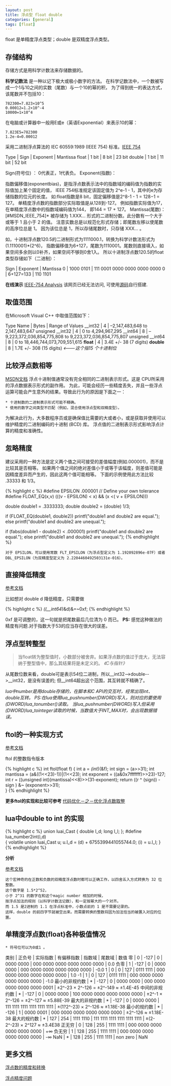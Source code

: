 ```yaml
---
layout: post
title: 浮点型 float double
categories: [general]
tags: [float]
---
```


float 是单精度浮点类型；double 是双精度浮点类型。

## 存储结构 ##

存储方式是用科学计数法来存储数据的。

**科学记数法** 是一种以记下极大或极小数字的方法。
在科学记数法中，一个数被写成一个1与10之间的实数（尾数）与一个10的幂的积，
为了得到统一的表达方式，该尾数并不包括10：

	782300=7.823×10^5
	0.00012=1.2×10^-4
	10000=1×10^4
        
在电脑或计算器中一般用E或e（英语Exponential）来表示10的幂：

    7.823E5=782300
    1.2e-4=0.00012
        

采用二进制浮点算法的 IEC 60559:1989 (IEEE 754) 标准。[IEEE 754](http://zh.wikipedia.org/wiki/IEEE_754)

Type     | Sign     | Exponent    | Mantissa
float    | 1 bit    | 8 bit       | 23 bit
double   | 1 bit    | 11 bit      | 52 bit


Sign(符号位) ： 0代表正，1代表负。 Exponent(指数)： 

指数偏移值(exponentbias)，是指浮点数表示法中的指数域的编码值为指数的实际值加上某个固定的值，
IEEE 754标准规定该固定值为 2^e-1 - 1，其中的e为存储指数的位元的长度。
如:float指数是8 bit，固定偏移值是2^8-1 - 1 = 128−1 = 127。
单精度浮点数的指数部分实际取值是从128到-127。
例如指数实际值为17，在单精度浮点数中的指数域编码值为144， 即144 = 17 +
127。 Mantissa(尾数)： [#MSDN\_IEEE\_754]* 被存储为 1.XXX...
形式的二进制分数。此分数有一个大于或等于 1 且小于 2 的值。
注意实数总是以规范化形式存储；即尾数左移以使尾数的高序位总是 1。
因为该位总是 1，所以存储尾数时，只存储 XXX... 。

如，十进制浮点数120.5的二进制形式为1111000.1，转换为科学计数法形式为(1.1110001)\*(2^6)，
指数偏移值为6+127，尾数为1110001。尾数则直接填入，如果空间多余则以0补齐，如果空间不够则0舍1入。
所以十进制浮点数120.5的float类型存储如下（二进制）：

Sign    | Exponent          | Mantissa
0       | 1000 0101         | 111 0001 0000 0000 0000 0000 
0       | 6+127=133         | 110 1101 


**在线演示** [IEEE-754 Analysis](http://babbage.cs.qc.cuny.edu/IEEE-754/)
该网页已经无法访问, 可使用[源码](https://github.com/cvickery/IEEE-754)自行搭建.


## 取值范围 ##

在Microsoft Visual C++ 中取值范围如下：

Type Name                  | Bytes     | Range of Values
__int32                    | 4         | –2,147,483,648 to 2,147,483,647
unsigned __int32           | 4         | 0 to 4,294,967,295
__int64                    | 8         | –9,223,372,036,854,775,808 to 9,223,372,036,854,775,807
unsigned __int64           | 8         | 0 to 18,446,744,073,709,551,615
**float**                  | 4         | 3.4E +/- 38 (7 digits)
**double**                 | 8         | 1.7E +/- 308 (15 digits) *<---这个指15 个十进制位*

## 比较浮点数相等 ##

[MSDN文档](http://msdn.microsoft.com/zh-cn/library/c151dt3s\(v=VS.80\).aspx)
浮点十进制值通常没有完全相同的二进制表示形式。这是 CPU所采用的浮点数据表示形式的副作用。
为此，可能会经历一些精度丢失，并且一些浮点运算可能会产生意外的结果。导致此行为的原因是下面之一：

    * 十进制数的二进制表示形式可能不精确。
    * 使用的数字之间类型不匹配（例如，混合使用浮点型和双精度型）。  

为解决此行为，大多数程序员或是确保值比需要的大或者小，或是获取并使用可以维护精度的二进制编码的十进制
(BCD) 库。 浮点值的二进制表示形式影响浮点计算的精度和准确性。

## 忽略精度 ##
建议采用的一种方法是定义两个值之间可接受的差值幅度(例如.000001)，而不是比较其是否相等。
如果两个值之间的绝对差值小于或等于该幅度，则差值可能是因精度差异而产生的，因此这两个值可能相等。
下面的示例使用此方法比较 .33333 和 1/3。

{% highlight c %}
#define EPSILON         .000001   // Define your own tolerance
#define FLOAT_EQ(x,v)   (((v - EPSILON) < x) && (x <( v + EPSILON)))

double double1 = .3333333;
double double2 = (double) 1/3;

if (FLOAT_EQ(double1, double2))
    printf("double1 and double2 are equal.");
else
    printf("double1 and double2 are unequal.");
    
if (fabs(double1 - double2) < .000001)
    printf("double1 and double2 are equal.");
else
    printf("double1 and double2 are unequal.");
{% endhighlight %}
            
    对于 EPSILON，可以使用常数 FLT_EPSILON（为浮点型定义为 1.192092896e-07F）或者 DBL_EPSILON（为双精度型定义为 2.2204460492503131e-016）。
        

## 直接降低精度 ##
[参考文档](http://www.codingnow.com/2004/board/view.php?paster=412&reply=0)

比如想对 double d 降低精度，只需要做 

{% highlight c %}
*((__int64*)&d)&=~0xf; 
{% endhighlight %}

0xf 是可调整的，这一句就是把尾数最后几位清为 0 而已。
**PS:** 感觉这种做法的精度有问题.对于指数大于53的应当存在很大的误差。

## 浮点型转整型 ##

> 当float转为整型值时，小数部分被舍弃。如果浮点数的值过于庞大，无法容纳于整型值中，那么其结果将是未定义的。 *《C与指针》* 

从尾数位数来看，double可是表示54位二进制，所以__int32-->double-->__int32，是没有误差的;
但__int64超出这个范围，其互转就不精确了。

*lua中number是用double存储的，在脚本和C API的交互时，经常出现int、double互转。
PS:在lua使用lua_pushnumber(DWORD)写入，则对应的要使用(DWORD)lua_tonumber()读取。
当lua_pushnumber(DWORD)写入但采用(DWORD)lua_tointeger读取的时候，当数值大于INT_MAX时，会出现数据错误。*    

## ftol的一种实现方式 ##
[参考文档](http://blog.codingnow.com/2005/12/_ftol_opt.html)

ftol 的整数指令版本

{% highlight c %}
int ftol(float f)
{ 
    int a         = *(int*)(&f);
    int sign      = (a>>31); 
    int mantissa  = (a&((1<<23)-1))|(1<<23);
    int exponent  = ((a&0x7fffffff)>>23)-127;
    int r         = ((unsigned int)(mantissa)<<8)>>(31-exponent);
    return ((r ^ (sign)) - sign ) &~ (exponent>>31);       
}
{% endhighlight %}
           
**更多ftol的实现和比较可参考**  [代码优化－之－优化浮点数取整](http://blog.csdn.net/housisong/article/details/1616026)

## lua中double to int 的实现 ##

{% highlight c %}
union luai_Cast { double l_d; long l_l; };
#define lua_number2int(i,d) \
  { volatile union luai_Cast u; u.l_d = (d) + 6755399441055744.0; (i) = u.l_l; }
{% endhighlight %}

**分析**

[参考文档 ](http://blog.codingnow.com/2006/02/double_to_int_magic_number.html)

    这个宏神奇的在正数和负数的双精度浮点数时都可以正确工作，以四舍五入方式转换为 32 位整数。
    这个数字是 1.5*2^52，
    小于 2^31 的数字在和这个magic number 相加的时候，
    按浮点加法的规则（以科学计数法记数），和一定按幂大的一个对齐。
    而 1.5 是2进制的 1.1 在浮点标准中，小数点前的 1 是不需要记录的。
    这样，double 的前四字节就被空出来。而需要转换的整数将因为加法恰当的被置入对应的位置。


## 单精度浮点数(float)各种极值情况 ##
	* 符号位可以为0或1 。

类别                 | 正负号   	| 实际指数     	| 有偏移指数      | 指数域         	| 尾数域                             | 数值
零                	| 0        	| -127         	| 0            	| 0000 0000      	| 000 0000 0000 0000 0000 0000      | 0.0
负零              	| 1        	| -127         	| 0            	| 0000 0000      	| 000 0000 0000 0000 0000 0000      | -0.0
1                 	| 0       	| 0            	| 127          	| 0111 1111      	| 000 0000 0000 0000 0000 0000      | 1.0
-1                	| 1       	| 0            	| 127          	| 0111 1111      	| 000 0000 0000 0000 0000 0000      | -1.0
最小的非规约数    	    | *        	| -127         	| 0           	| 0000 0000      	| 000 0000 0000 0000 0000 0001      | ±2^-23 × 2^-126 = ±2^-149 ≈ ±1.4E-45
中间的非规约数    	    | *        	| -127         	| 0            	| 0000 0000      	| 100 0000 0000 0000 0000 0000      | ±2^-1 × 2^-126 = ±2^-127 ≈ ±5.88E-39
最大的非规约数    	    | *        	| -127         	| 0            	| 0000 0000      	| 111 1111 1111 1111 1111 1111      | ±(1?2^-23) × 2^-126 ≈ ±1.18E-38
最小的规约数        	| *        	| -126         	| 1            	| 0000 0001      	| 000 0000 0000 0000 0000 0000      | ±2^-126 ≈ ±1.18E-38
最大的规约数      	    | *        	| 127          	| 254          	| 1111 1110      	| 111 1111 1111 1111 1111 1111      | ±(2-2^-23) × 2^127 ≈ ±3.4E38 
正无穷           	    | 0        	| 128          	| 255          	| 1111 1111      	| 000 0000 0000 0000 0000 0000      | +∞
负无穷           	    | 1        	| 128          	| 255          	| 1111 1111      	| 000 0000 0000 0000 0000 0000      | -∞
NaN               	| *        	| 128          	| 255          	| 1111 1111      	| non zero                          | NaN


## 更多文档 ##

[浮点数的精度和转换](http://user.qzone.qq.com/12628201/blog/1163397920)

[浮点精度问题](http://user.qzone.qq.com/1229431/blog/1292249537)

       
